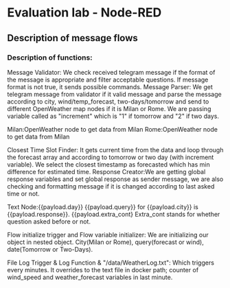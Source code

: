 # Evaluation lab - Node-RED


## Description of message flows

### Description of functions:
Message Validator: We check received telegram message if the format of the message is appropriate and filter acceptable questions. If message format is not true, it sends possible commands. 
Message Parser: We get telegram message from validator if it valid message and parse the message according to city, wind/temp_forecast, two-days/tomorrow and send to different OpenWeather map nodes if it is Milan or Rome. We are passing variable called as "increment" which is "1" if tomorrow and "2" if two days.

Milan:OpenWeather node to get data from Milan
Rome:OpenWeather node to get data from Milan

Closest Time Slot Finder: It gets current time from the data and loop through the forecast array and according to tomorrow or two day (with increment variable). We select the closest timestamp as forecasted which has min difference for estimated time.
Response Creator:We are getting global response variables and set global response as sender message, we are also checking and formatting message if it is changed according to last asked time or not. 

Text Node:{{payload.day}} {{payload.query}} for {{payload.city}} is {{payload.response}}. {{payload.extra_cont}  Extra_cont stands for whether question asked before or not. 

Flow initialize trigger and Flow variable initializer: We are initializing our object in nested object. City(Milan or Rome), query(forecast or wind), date(Tomorrow or Two-Days). 

File Log Trigger & Log Function & "/data/WeatherLog.txt": Which triggers every minutes.  It overrides to the text file in docker path; counter of wind_speed and weather_forecast variables in last minute. 


